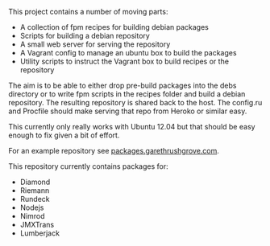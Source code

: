 This project contains a number of moving parts:

* A collection of fpm recipes for building debian packages
* Scripts for building a debian repository
* A small web server for serving the repository
* A Vagrant config to manage an ubuntu box to build the packages
* Utility scripts to instruct the Vagrant box to build recipes or the
  repository

The aim is to be able to either drop pre-build packages into the debs
directory or to write fpm scripts in the recipes folder and build a
debian repository. The resulting repository is shared back to the host.
The config.ru and Procfile should make serving that repo from Heroko 
or similar easy. 

This currently only really works with Ubuntu 12.04 but that should be
easy enough to fix given a bit of effort.

For an example repository see
[packages.garethrushgrove.com](http://packages.garethrushgrove.com).

This repository currently contains packages for:

* Diamond
* Riemann
* Rundeck
* Nodejs
* Nimrod
* JMXTrans
* Lumberjack
